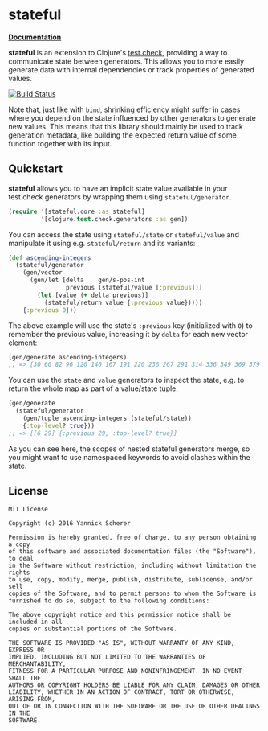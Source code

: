 # stateful

__[Documentation](https://xsc.github.io/stateful/)__

__stateful__ is an extension to Clojure's [test.check][test-check], providing a
way to communicate state between generators. This allows you to more easily
generate data with internal dependencies or track properties of generated
values.

[![Build Status](https://travis-ci.org/xsc/stateful.svg?branch=master)](https://travis-ci.org/xsc/stateful)

Note that, just like with `bind`, shrinking efficiency might suffer in cases
where you depend on the state influenced by other generators to generate new
values. This means that this library should mainly be used to track generation
metadata, like building the expected return value of some function together with
its input.

[test-check]: https://github.com/clojure/test.check

## Quickstart

__stateful__ allows you to have an implicit state value available in your
test.check generators by wrapping them using `stateful/generator`.

```clojure
(require '[stateful.core :as stateful]
         '[clojure.test.check.generators :as gen])
```

You can access the state using `stateful/state` or `stateful/value` and
manipulate it using e.g. `stateful/return` and its variants:

```clojure
(def ascending-integers
  (stateful/generator
    (gen/vector
      (gen/let [delta    gen/s-pos-int
                previous (stateful/value [:previous])]
        (let [value (+ delta previous)]
          (stateful/return value {:previous value}))))
    {:previous 0}))
```

The above example will use the state's `:previous` key (initialized with `0`) to
remember the previous value, increasing it by `delta` for each new vector
element:

```clojure
(gen/generate ascending-integers)
;; => [30 60 82 96 120 140 167 191 220 236 267 291 314 336 349 369 379 392]
```

You can use the `state` and `value` generators to inspect the state, e.g. to
return the whole map as part of a value/state tuple:

```clojure
(gen/generate
  (stateful/generator
    (gen/tuple ascending-integers (stateful/state))
    {:top-level? true}))
;; => [[6 29] {:previous 29, :top-level? true}]
```

As you can see here, the scopes of nested stateful generators merge, so you
might want to use namespaced keywords to avoid clashes within the state.

## License

```
MIT License

Copyright (c) 2016 Yannick Scherer

Permission is hereby granted, free of charge, to any person obtaining a copy
of this software and associated documentation files (the "Software"), to deal
in the Software without restriction, including without limitation the rights
to use, copy, modify, merge, publish, distribute, sublicense, and/or sell
copies of the Software, and to permit persons to whom the Software is
furnished to do so, subject to the following conditions:

The above copyright notice and this permission notice shall be included in all
copies or substantial portions of the Software.

THE SOFTWARE IS PROVIDED "AS IS", WITHOUT WARRANTY OF ANY KIND, EXPRESS OR
IMPLIED, INCLUDING BUT NOT LIMITED TO THE WARRANTIES OF MERCHANTABILITY,
FITNESS FOR A PARTICULAR PURPOSE AND NONINFRINGEMENT. IN NO EVENT SHALL THE
AUTHORS OR COPYRIGHT HOLDERS BE LIABLE FOR ANY CLAIM, DAMAGES OR OTHER
LIABILITY, WHETHER IN AN ACTION OF CONTRACT, TORT OR OTHERWISE, ARISING FROM,
OUT OF OR IN CONNECTION WITH THE SOFTWARE OR THE USE OR OTHER DEALINGS IN THE
SOFTWARE.
```
